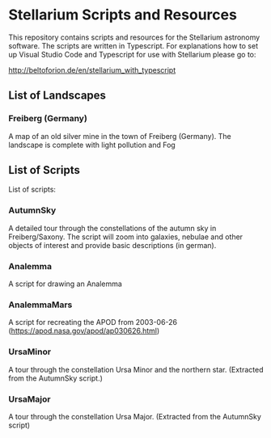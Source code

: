 # Stellarium Scripts and Resources

This repository contains scripts and resources for the Stellarium astronomy software. The scripts are written in Typescript. For explanations how to set up Visual Studio Code and Typescript for use with Stellarium please go to:

http://beltoforion.de/en/stellarium_with_typescript

## List of Landscapes

### Freiberg (Germany) 
A map of an old silver mine in the town of Freiberg (Germany). The landscape is complete with light pollution and Fog

## List of Scripts
List of scripts:

### AutumnSky
A detailed tour through the constellations of the autumn sky in Freiberg/Saxony. The script will zoom into galaxies, nebulae and other objects of interest and provide basic descriptions (in german).

### Analemma
A script for drawing an Analemma

### AnalemmaMars
A script for recreating the APOD from 2003-06-26 (https://apod.nasa.gov/apod/ap030626.html)

### UrsaMinor
A tour through the constellation Ursa Minor and the northern star. (Extracted from the AutumnSky script.)

### UrsaMajor
A tour through the constellation Ursa Major. (Extracted from the AutumnSky script)
